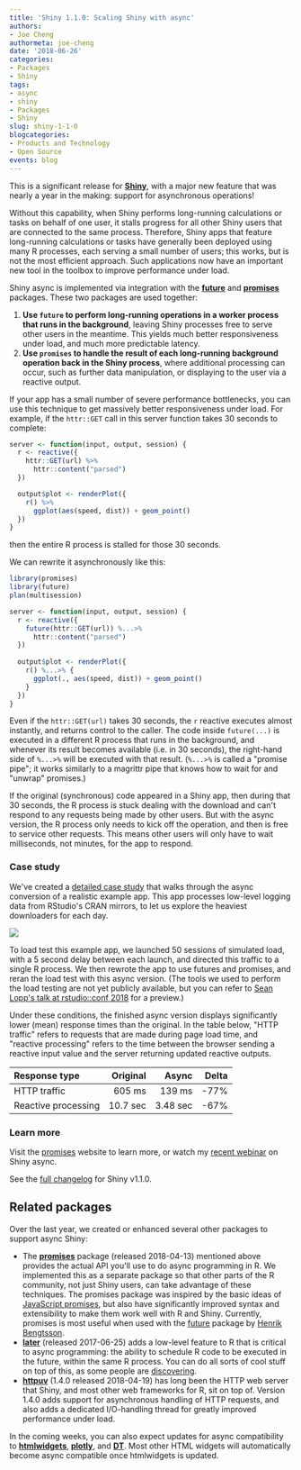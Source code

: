 ```yaml
---
title: 'Shiny 1.1.0: Scaling Shiny with async'
authors: 
- Joe Cheng
authormeta: joe-cheng
date: '2018-06-26'
categories:
- Packages
- Shiny
tags:
- async
- shiny
- Packages
- Shiny
slug: shiny-1-1-0
blogcategories:
- Products and Technology
- Open Source
events: blog
---
```



This is a significant release for **[Shiny](https://shiny.rstudio.com)**, with a major new feature that was nearly a year in the making: support for asynchronous operations!

Without this capability, when Shiny performs long-running calculations or tasks on behalf of one user, it stalls progress for all other Shiny users that are connected to the same process. Therefore, Shiny apps that feature long-running calculations or tasks have generally been deployed using many R processes, each serving a small number of users; this works, but is not the most efficient approach. Such applications now have an important new tool in the toolbox to improve performance under load.

Shiny async is implemented via integration with the **[future](https://github.com/HenrikBengtsson/future)** and **[promises](https://rstudio.github.io/promises/)** packages. These two packages are used together:

1. **Use `future` to perform long-running operations in a worker process that runs in the background**, leaving Shiny processes free to serve other users in the meantime. This yields much better responsiveness under load, and much more predictable latency.
2. **Use `promises` to handle the result of each long-running background operation back in the Shiny process**, where additional processing can occur, such as further data manipulation, or displaying to the user via a reactive output.

If your app has a small number of severe performance bottlenecks, you can use this technique to get massively better responsiveness under load. For example, if the `httr::GET` call in this server function takes 30 seconds to complete:

```r
server <- function(input, output, session) {
  r <- reactive({
    httr::GET(url) %>%
      httr::content("parsed")
  })

  output$plot <- renderPlot({
    r() %>%
      ggplot(aes(speed, dist)) + geom_point()
  })
}
```

then the entire R process is stalled for those 30 seconds.

We can rewrite it asynchronously like this:

```r
library(promises)
library(future)
plan(multisession)

server <- function(input, output, session) {
  r <- reactive({
    future(httr::GET(url)) %...>%
      httr::content("parsed")
  })
  
  output$plot <- renderPlot({
    r() %...>% {
      ggplot(., aes(speed, dist)) + geom_point()
    }
  })
}

```

Even if the `httr::GET(url)` takes 30 seconds, the `r` reactive executes almost instantly, and returns control to the caller. The code inside `future(...)` is executed in a different R process that runs in the background, and whenever its result becomes available (i.e. in 30 seconds), the right-hand side of `%...>%` will be executed with that result. (`%...>%` is called a "promise pipe"; it works similarly to a magrittr pipe that knows how to wait for and "unwrap" promises.)

If the original (synchronous) code appeared in a Shiny app, then during that 30 seconds, the R process is stuck dealing with the download and can't respond to any requests being made by other users. But with the async version, the R process only needs to kick off the operation, and then is free to service other requests. This means other users will only have to wait milliseconds, not minutes, for the app to respond.

### Case study

We've created a [detailed case study](https://rstudio.github.io/promises/articles/casestudy.html) that walks through the async conversion of a realistic example app. This app processes low-level logging data from RStudio's CRAN mirrors, to let us explore the heaviest downloaders for each day.

![](https://rstudio.github.io/promises/articles/case-study-tab3.png)

To load test this example app, we launched 50 sessions of simulated load, with a 5 second delay between each launch, and directed this traffic to a single R process. We then rewrote the app to use futures and promises, and reran the load test with this async version. (The tools we used to perform the load testing are not yet publicly available, but you can refer to [Sean Lopp's talk at rstudio::conf 2018](https://www.rstudio.com/resources/rstudioconf-2018/scaling-shiny/) for a preview.)

Under these conditions, the finished async version displays significantly lower (mean) response times than the original. In the table below, "HTTP traffic" refers to requests that are made during page load time, and "reactive processing" refers to the time between the browser sending a reactive input value and the server returning updated reactive outputs.

<style>
table td:first-child, table th:first-child {text-align:left !important;}
table td, table th {text-align:right !important;}
</style>

Response type        | Original | Async    | Delta
---------------------|----------|----------|-------
HTTP traffic         | 605 ms   | 139 ms   | -77%
Reactive processing  | 10.7 sec | 3.48 sec | -67%

### Learn more

Visit the [promises](https://rstudio.github.io/promises/) website to learn more, or watch my [recent webinar](https://www.rstudio.com/resources/videos/scaling-shiny-apps-with-async-programming-june-2018/) on Shiny async.

See the [full changelog](https://shiny.rstudio.com/reference/shiny/1.1.0/upgrade.html) for Shiny v1.1.0.

## Related packages

Over the last year, we created or enhanced several other packages to support async Shiny:

- The **[promises](https://rstudio.github.io/promises/)** package (released 2018-04-13) mentioned above provides the actual API you'll use to do async programming in R. We implemented this as a separate package so that other parts of the R community, not just Shiny users, can take advantage of these techniques. The promises package was inspired by the basic ideas of [JavaScript promises](https://developers.google.com/web/fundamentals/primers/promises), but also have significantly improved syntax and extensibility to make them work well with R and Shiny. Currently, promises is most useful when used with the [future](https://cran.r-project.org/package=future) package by [Henrik Bengtsson](https://github.com/HenrikBengtsson).
- **[later](https://cran.r-project.org/package=later)** (released 2017-06-25) adds a low-level feature to R that is critical to async programming: the ability to schedule R code to be executed in the future, within the same R process. You can do all sorts of cool stuff on top of this, as some people are [discovering](https://yihui.name/en/2017/10/later-recursion/).
- **[httpuv](https://cran.r-project.org/package=httpuv)** (1.4.0 released 2018-04-19) has long been the HTTP web server that Shiny, and most other web frameworks for R, sit on top of. Version 1.4.0 adds support for asynchronous handling of HTTP requests, and also adds a dedicated I/O-handling thread for greatly improved performance under load.

In the coming weeks, you can also expect updates for async compatibility to **[htmlwidgets](https://www.htmlwidgets.org)**, **[plotly](https://plot.ly/r/)**, and **[DT](https://rstudio.github.io/DT/)**. Most other HTML widgets will automatically become async compatible once htmlwidgets is updated.


